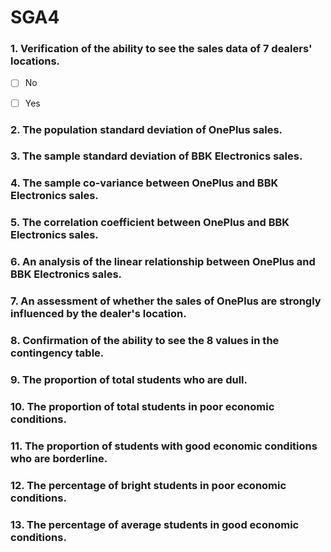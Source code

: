 # SGA4

###   1\. Verification of the ability to see the sales data of 7 dealers' locations.

- [ ] No

- [ ] Yes

###   2\. The population standard deviation of OnePlus sales.

###   3\. The sample standard deviation of BBK Electronics sales.

###   4\. The sample co-variance between OnePlus and BBK Electronics sales.

###   5\. The correlation coefficient between OnePlus and BBK Electronics sales.

###   6\. An analysis of the linear relationship between OnePlus and BBK Electronics sales.

###   7\. An assessment of whether the sales of OnePlus are strongly influenced by the dealer's location.

###   8\. Confirmation of the ability to see the 8 values in the contingency table.

###   9\. The proportion of total students who are dull.

###   10\. The proportion of total students in poor economic conditions.

###   11\. The proportion of students with good economic conditions who are borderline.

###   12\. The percentage of bright students in poor economic conditions.

###   13\. The percentage of average students in good economic conditions.